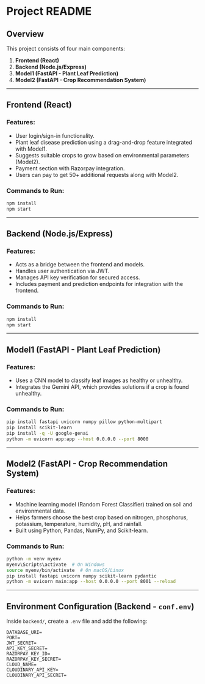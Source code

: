 # Project README

## Overview
This project consists of four main components:
1. **Frontend (React)**
2. **Backend (Node.js/Express)**
3. **Model1 (FastAPI - Plant Leaf Prediction)**
4. **Model2 (FastAPI - Crop Recommendation System)**



---
## Frontend (React)
### Features:
- User login/sign-in functionality.
- Plant leaf disease prediction using a drag-and-drop feature integrated with Model1.
- Suggests suitable crops to grow based on environmental parameters (Model2).
- Payment section with Razorpay integration.
- Users can pay to get 50+ additional requests along with Model2.

### Commands to Run:
```sh
npm install
npm start
```



---
## Backend (Node.js/Express)
### Features:
- Acts as a bridge between the frontend and models.
- Handles user authentication via JWT.
- Manages API key verification for secured access.
- Includes payment and prediction endpoints for integration with the frontend.

### Commands to Run:
```sh
npm install
npm start
```



---
## Model1 (FastAPI - Plant Leaf Prediction)
### Features:
- Uses a CNN model to classify leaf images as healthy or unhealthy.
- Integrates the Gemini API, which provides solutions if a crop is found unhealthy.

### Commands to Run:
```sh
pip install fastapi uvicorn numpy pillow python-multipart
pip install scikit-learn
pip install -q -U google-genai
python -m uvicorn app:app --host 0.0.0.0 --port 8000
```



---
## Model2 (FastAPI - Crop Recommendation System)
### Features:
- Machine learning model (Random Forest Classifier) trained on soil and environmental data.
- Helps farmers choose the best crop based on nitrogen, phosphorus, potassium, temperature, humidity, pH, and rainfall.
- Built using Python, Pandas, NumPy, and Scikit-learn.

### Commands to Run:
```sh
python -m venv myenv
myenv\Scripts\activate  # On Windows
source myenv/bin/activate  # On macOS/Linux
pip install fastapi uvicorn numpy scikit-learn pydantic
python -m uvicorn main:app --host 0.0.0.0 --port 8001 --reload
```



---
## Environment Configuration (Backend - `conf.env`)
Inside `backend/`, create a `.env` file and add the following:
```
DATABASE_URI=
PORT=
JWT_SECRET=
API_KEY_SECRET=
RAZORPAY_KEY_ID=
RAZORPAY_KEY_SECRET=
CLOUD_NAME=
CLOUDINARY_API_KEY=
CLOUDINARY_API_SECRET=
```

